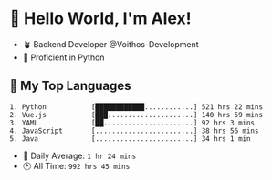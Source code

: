# 👋 Hello World, I'm Alex!

- 🪴 Backend Developer @Voithos-Development
- 🐍 Proficient in Python

## 💚 My Top Languages
```
1. Python           [████████████............] 521 hrs 22 mins
2. Vue.js           [███.....................] 140 hrs 59 mins
3. YAML             [██......................] 92 hrs 3 mins
4. JavaScript       [........................] 38 hrs 56 mins
5. Java             [........................] 34 hrs 1 min
```
- 💪 Daily Average: `1 hr 24 mins`
- 🕑 All Time: `992 hrs 45 mins`